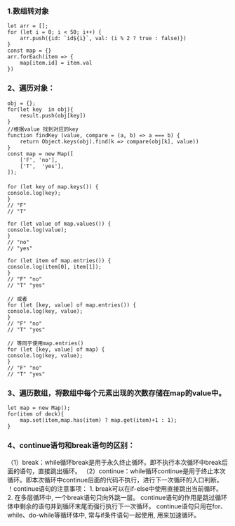 ### 1.数组转对象
    let arr = [];
    for (let i = 0; i < 50; i++) {
        arr.push({id: `id${i}`, val: (i % 2 ? true : false)})
    }
    const map = {}
    arr.forEach(item => {
        map[item.id] = item.val
    })

### 2、遍历对象：
    obj = {};
    for(let key  in obj){
        result.push(obj[key])
    }
    //根据value 找到对应的key
    function findKey (value, compare = (a, b) => a === b) {
        return Object.keys(obj).find(k => compare(obj[k], value))
    }
    const map = new Map([
        ['F', 'no'],
        ['T',  'yes'],
    ]);

#### 
    for (let key of map.keys()) {
    console.log(key);
    }
    // "F"
    // "T"

    for (let value of map.values()) {
    console.log(value);
    }
    // "no"
    // "yes"

    for (let item of map.entries()) {
    console.log(item[0], item[1]);
    }
    // "F" "no"
    // "T" "yes"

    // 或者
    for (let [key, value] of map.entries()) {
    console.log(key, value);
    }
    // "F" "no"
    // "T" "yes"

    // 等同于使用map.entries()
    for (let [key, value] of map) {
    console.log(key, value);
    }
    // "F" "no"
    // "T" "yes"

### 3、遍历数组，将数组中每个元素出现的次数存储在map的value中。
    let map = new Map();
    for(item of deck){
        map.set(item,map.has(item) ? map.get(item)+1 : 1);
    }

### 4、continue语句和break语句的区别：
（1）break：while循环break是用于永久终止循环。即不执行本次循环中break后面的语句，直接跳出循环。
（2）continue：while循环continue是用于终止本次循环。即本次循环中continue后面的代码不执行，进行下一次循环的入口判断。
！continue语句的注意事项：
    1. break可以在if-else中使用直接跳出当前循环。
    2. 在多层循环中, 一个break语句只向外跳一层。
    continue语句的作用是跳过循环体中剩余的语句并到循环末尾而强行执行下一次循环。
    continue语句只用在for、while、do-while等循环体中, 常与if条件语句一起使用, 用来加速循环。